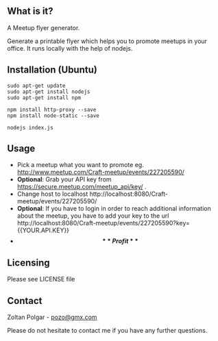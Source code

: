 ## What is it?

A Meetup flyer generator.

Generate a printable flyer which helps you to promote meetups in your office. It runs locally with the help of nodejs.

## Installation (Ubuntu)

    sudo apt-get update
    sudo apt-get install nodejs
    sudo apt-get install npm

    npm install http-proxy --save
    npm install node-static --save

    nodejs index.js

## Usage

  - Pick a meetup what you want to promote eg. http://www.meetup.com/Craft-meetup/events/227205590/
  - **Optional**: Grab your API key from https://secure.meetup.com/meetup_api/key/ .
  - Change host to localhost http://localhost:8080/Craft-meetup/events/227205590/
  - **Optional**: If you have to login in order to reach additional information about the meetup, you have to add your key to the url http://localhost:8080/Craft-meetup/events/227205590?key={{YOUR.API.KEY}}
  - **$$** Profit **$$**
  
## Licensing

Please see LICENSE file

## Contact

  Zoltan Polgar - pozo@gmx.com
  
  Please do not hesitate to contact me if you have any further questions. 